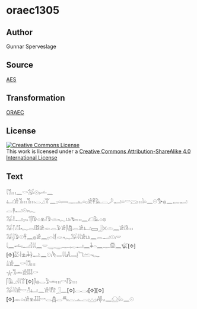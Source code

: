 # oraec1305

## Author

Gunnar Sperveslage

## Source

[AES](https://github.com/simondschweitzer/aes)

## Transformation

[ORAEC](https://oraec.github.io/)

## License

<a rel="license" href="http://creativecommons.org/licenses/by-sa/4.0/"><img alt="Creative Commons License" style="border-width:0" src="https://i.creativecommons.org/l/by-sa/4.0/88x31.png" /></a><br />This work is licensed under a <a rel="license" href="http://creativecommons.org/licenses/by-sa/4.0/">Creative Commons Attribution-ShareAlike 4.0 International License</a>

## Text

𓇋𓀢𓏥𓈖𓎡𓅮𓇳𓏤𓌡𓈖<br>
𓂞𓀀𓀢𓏥𓀢𓏥𓂋𓈎𓀠𓈖𓊪𓏏𓇯𓊃𓊵𓏏𓊪𓀀𓋹𓅓𓐙𓌳𓂝𓏏𓎟𓈍𓏥𓇋𓏏𓈖𓇳𓅜𓐍𓈖𓉻𓂝𓐛𓊢𓂝𓇳𓏤𓆑<br>
𓅮𓎛𓂝𓊪𓏭𓄊𓋴𓅱𓏏𓁷𓏤𓎗𓅱𓏛𓆑𓂓𓏤𓅧𓏥𓈖𓆎𓅓𓏏𓊖<br>
𓅮𓋾𓀯𓄤𓆑𓂋𓀨𓀀𓁹𓂋𓅱𓀀𓋴𓆣𓂋𓀀𓂞𓈙𓃀𓏴𓏛𓈖𓀀𓀙𓏥<br>
𓅮𓆄𓅱𓇳𓋹𓈖𓐍𓀀𓈖𓊪𓏏𓇋𓆴𓁺𓆑𓅮𓇋𓇋𓀀𓂓𓏤𓈖𓂋𓂝𓇳𓏤𓎟<br>
𓇋𓈖𓌡𓏤𓂝𓎿𓇋𓇋𓈖𓎟𓇾𓇾𓊃𓉻𓂝𓈖𓇓𓏏𓈖𓊃𓏃𓈖𓆤[⯑][⯑]𓅷𓋽𓁷𓏤𓇓𓋀𓂢𓈖𓇳𓏤𓌸𓂋𓇋𓇋𓀻𓐙𓊤𓆓𓂧𓆑<br>
𓏙𓀀𓈖𓎡𓇋𓀢𓏥<br>
𓇼𓀢𓏛𓀀𓄤𓄤𓄤𓎡<br>
𓋴𓄿𓈎𓇋𓇋𓀠[⯑]𓋴𓐍𓂋𓅱𓏛𓏥𓎡𓄤𓅱𓏥<br>
𓅮𓇋𓇋𓀀𓎟𓀯𓂞𓈖𓀀𓇋𓀗𓃀𓈖[⯑]𓂋𓂋𓏤[⯑][⯑][⯑]𓁹𓏏𓏤𓀀𓁷𓏤𓄤𓄤𓄤𓎡𓂋𓆣𓂋𓄪𓏤𓐛𓊵𓐛𓈉𓀻𓋴𓏭𓈖𓈌𓇋𓏏𓈖𓇳<br>
